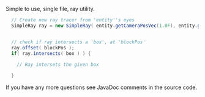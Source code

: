 Simple to use, single file, ray utility.

```Java
  // Create new ray tracer from 'entity''s eyes
  SimpleRay ray = new SimpleRay( entity.getCameraPosVec(1.0F), entity.getRotationVec(1.0F) );


  // check if ray intersects a 'box', at 'blockPos'
  ray.offset( blockPos );
  if( ray.intersects( box ) ) {
    
    // Ray intersets the given box

  }
```
If you have any more questions see JavaDoc comments in the source code.

